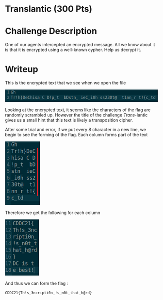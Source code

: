 # Translantic (300 Pts)

# Challenge Description

One of our agents intercepted an encrypted message. All we know about it is that it is encrypted using a well-known cypher. Help us decrypt it.

# Writeup

This is the encrypted text that we see when we open the file

![enc_text](res/enc_text.png)

Looking at the encrypted text, it seems like the characters of the flag are randomly scrambled up. However the title of the challenge _Trans_-lantic gives us a small hint that this text is likely a transposition cipher.

After some trial and error, if we put every 8 character in a new line, we begin to see the forming of the flag. Each column forms part of the text

![partially_dec_text](res/partially_dec_text.png)

Therefore we get the following for each column

![rotated_text](res/rotated_text.png)

And thus we can form the flag :

```
CDDC21{Th!s_3ncripti0n_!s_n0t_that_h@rd}
```
